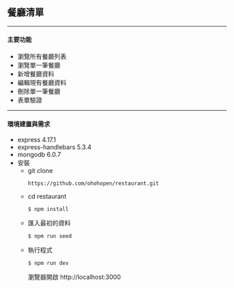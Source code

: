 ## 餐廳清單

---

#### 主要功能

- 瀏覽所有餐廳列表
- 瀏覽單一筆餐廳
- 新增餐廳資料
- 編輯現有餐廳資料
- 刪除單一筆餐廳
- 表單驗證

---

#### 環境建置與需求

- express 4.17.1
- express-handlebars 5.3.4
- mongodb 6.0.7
- 安裝
  - git clone
    ```
    https://github.com/ohohopen/restaurant.git
    ```
  - cd restaurant
    ```
    $ npm install
    ```
  - 匯入最初的資料
    ```
    $ npm run seed
    ```
  - 執行程式
    ```
    $ npm run dev
    ```
    瀏覽器開啟 http://localhost:3000
